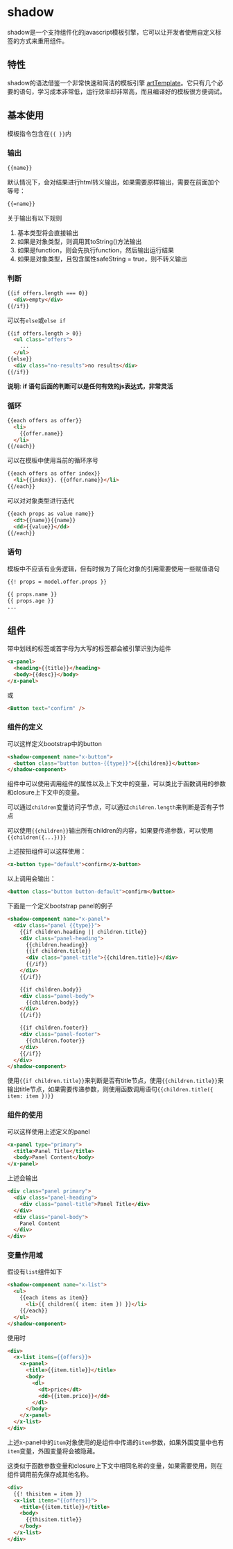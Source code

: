 shadow
====

shadow是一个支持组件化的javascript模板引擎，它可以让开发者使用自定义标签的方式来重用组件。


## 特性

shadow的语法借鉴一个非常快速和简洁的模板引擎 [artTemplate](https://github.com/aui/artTemplate)。它只有几个必要的语句，学习成本非常低，运行效率却非常高，而且编译好的模板很方便调试。


## 基本使用


模板指令包含在`{{ }}`内


### 输出

```html
{{name}}
```

默认情况下，会对结果进行html转义输出，如果需要原样输出，需要在前面加个等号：

```html
{{=name}}
```

关于输出有以下规则

1. 基本类型将会直接输出  
2. 如果是对象类型，则调用其toString()方法输出  
3. 如果是function，则会先执行function，然后输出运行结果  
4. 如果是对象类型，且包含属性safeString = true，则不转义输出


### 判断

```html
{{if offers.length === 0}}
  <div>empty</div>
{{/if}}
```

可以有`else`或`else if`

```html
{{if offers.length > 0}}
  <ul class="offers">
    ...
  </ul>
{{else}}
  <div class="no-results">no results</div>
{{/if}}
```

**说明: if 语句后面的判断可以是任何有效的js表达式，非常灵活**


### 循环

```html
{{each offers as offer}}
  <li>
    {{offer.name}}
  </li>
{{/each}}
```

可以在模板中使用当前的循环序号

```html
{{each offers as offer index}}
  <li>{{index}}. {{offer.name}}</li>
{{/each}}
```

可以对对象类型进行迭代

```html
{{each props as value name}}
  <dt>{{name}}{{name}}
  <dd>{{value}}</dd>
{{/each}}
```

### 语句

模板中不应该有业务逻辑，但有时候为了简化对象的引用需要使用一些赋值语句

```html
{{! props = model.offer.props }}

{{ props.name }}
{{ props.age }}
...
```

## 组件


带中划线的标签或首字母为大写的标签都会被引擎识别为组件

```html
<x-panel>
  <heading>{{title}}</heading>
  <body>{{desc}}</body>
</x-panel>
```

或

```html
<Button text="confirm" />
```


### 组件的定义


可以这样定义bootstrap中的button

```html
<shadow-component name="x-button">
  <button class="button button-{{type}}">{{children}}</button>
</shadow-component>
```

组件中可以使用调用组件的属性以及上下文中的变量，可以类比于函数调用的参数和closure上下文中的变量。

可以通过`children`变量访问子节点，可以通过`children.length`来判断是否有子节点

可以使用`{{children}}`输出所有children的内容，如果要传递参数，可以使用`{{children({...})}}`

上述按扭组件可以这样使用：

```html
<x-button type="default">confirm</x-button>
```

以上调用会输出：

```html
<button class="button button-default">confirm</button>
```

下面是一个定义bootstrap panel的例子

```html
<shadow-component name="x-panel">
  <div class="panel {{type}}">
    {{if children.heading || children.title}}
    <div class="panel-heading">
      {{children.heading}}
      {{if children.title}}
      <div class="panel-title">{{children.title}}</div>
      {{/if}}
    </div>
    {{/if}}

    {{if children.body}}
    <div class="panel-body">
      {{children.body}}
    </div>
    {{/if}}

    {{if children.footer}}
    <div class="panel-footer">
      {{children.footer}}
    </div>
    {{/if}}
  </div>
</shadow-component>
```

使用`{{if children.title}}`来判断是否有title节点，使用`{{children.title}}`来输出title节点，如果需要传递参数，则使用函数调用语句`{{children.title({ item: item })}}`


### 组件的使用

可以这样使用上述定义的panel

```html
<x-panel type="primary">
  <title>Panel Title</title>
  <body>Panel Content</body>
</x-panel>
```

上述会输出

```html
<div class="panel primary">
  <div class="panel-heading">
    <div class="panel-title">Panel Title</div>
  </div>
  <div class="panel-body">
    Panel Content
  </div>
</div>
```

### 变量作用域


假设有`list`组件如下

```html
<shadow-component name="x-list">
  <ul>
    {{each items as item}}
      <li>{{ children({ item: item }) }}</li>
    {{/each}}
  </ul>
</shadow-component>
```

使用时

```html
<div>
  <x-list items={{offers}}>
    <x-panel>
      <title>{{item.title}}</title>
      <body>
        <dl>
          <dt>price</dt>
          <dd>{{item.price}}</dd>
        </dl>
      </body>
    </x-panel>
  </x-list>
</div>
```

上述x-panel中的`item`对象使用的是组件中传递的`item`参数，如果外围变量中也有`item`变量，外围变量将会被隐藏。

这类似于函数参数变量和closure上下文中相同名称的变量，如果需要使用，则在组件调用前先保存成其他名称。

```html
<div>
  {{! thisitem = item }}
  <x-list items="{{offers}}">
    <title>{{item.title}}</title>
    <body>
      {{thisitem.title}}
    </body>
  </x-list>
</div>
```


